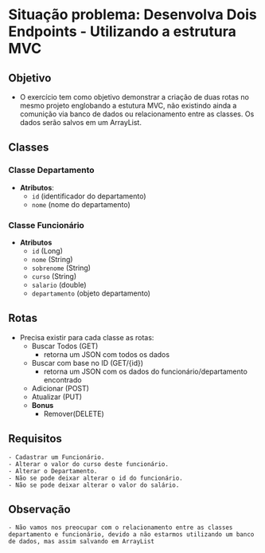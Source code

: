 # Situação problema: Desenvolva Dois Endpoints - Utilizando a estrutura MVC
## Objetivo
- O exercício tem como objetivo demonstrar a criação de duas rotas no mesmo projeto englobando a estutura MVC, não existindo ainda a comunição via banco de dados ou relacionamento entre as classes. Os dados serão salvos em um ArrayList.

## Classes
### Classe Departamento
- **Atributos**: 
    - `id` (identificador do departamento)
    - `nome` (nome do departamento)

### Classe Funcionário
- **Atributos**
    - `id` (Long)
    - `nome` (String)
    - `sobrenome` (String)
    - `curso` (String)
    - `salario` (double)
    - `departamento` (objeto departamento)

## Rotas
- Precisa existir para cada classe as rotas:
    - Buscar Todos (GET)
        - retorna um JSON com todos os dados
    - Buscar com base no ID (GET/{id})
        - retorna um JSON com os dados do funcionário/departamento encontrado
    - Adicionar (POST)
    - Atualizar (PUT)
    - **Bonus**
        - Remover(DELETE)

## Requisitos
    - Cadastrar um Funcionário.
    - Alterar o valor do curso deste funcionário.
    - Alterar o Departamento.
    - Não se pode deixar alterar o id do funcionário.
    - Não se pode deixar alterar o valor do salário.
## Observação
    - Não vamos nos preocupar com o relacionamento entre as classes departamento e funcionário, devido a não estarmos utilizando um banco de dados, mas assim salvando em ArrayList